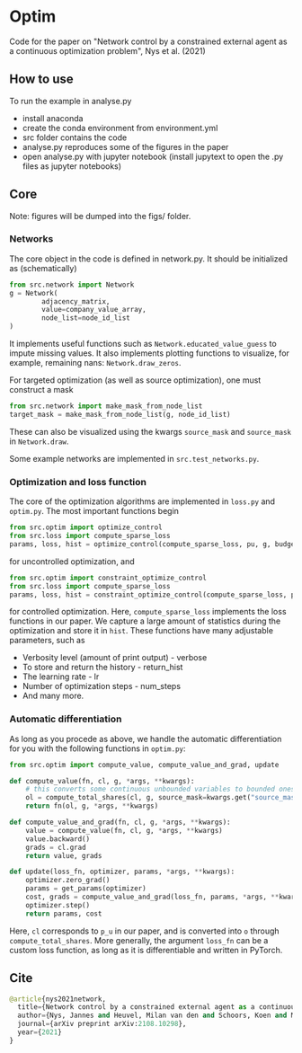 # Optim

Code for the paper on "Network control by a constrained external agent as a continuous optimization problem", Nys et al. (2021)

## How to use

To run the example in analyse.py
* install anaconda
* create the conda environment from environment.yml
* src folder contains the code
* analyse.py reproduces some of the figures in the paper
* open analyse.py with jupyter notebook (install jupytext to open the .py files as jupyter notebooks)

## Core

Note: figures will be dumped into the figs/ folder.

### Networks

The core object in the code is defined in network.py. It should be initialized as (schematically)
```python
from src.network import Network
g = Network(
        adjacency_matrix,
        value=company_value_array,
        node_list=node_id_list
)
```
It implements useful functions such as `Network.educated_value_guess` to impute missing values. It also implements plotting functions to visualize, for example, remaining nans: `Network.draw_zeros`.

For targeted optimization (as well as source optimization), one must construct a mask
```python
from src.network import make_mask_from_node_list
target_mask = make_mask_from_node_list(g, node_id_list)
```
These can also be visualized using the kwargs `source_mask` and `source_mask` in `Network.draw`.

Some example networks are implemented in `src.test_networks.py`.

### Optimization and loss function

The core of the optimization algorithms are implemented in `loss.py` and `optim.py`. The most important functions begin
```python
from src.optim import optimize_control
from src.loss import compute_sparse_loss
params, loss, hist = optimize_control(compute_sparse_loss, pu, g, budget, return_hist=False)
```
for uncontrolled optimization, and
```python
from src.optim import constraint_optimize_control
from src.loss import compute_sparse_loss
params, loss, hist = constraint_optimize_control(compute_sparse_loss, pu, g, budget, return_hist=False)
```
for controlled optimization. Here, `compute_sparse_loss` implements the loss functions in our paper.
We capture a large amount of statistics during the optimization and store it in `hist`.
These functions have many adjustable parameters, such as
* Verbosity level (amount of print output) - verbose
* To store and return the history - return_hist
* The learning rate - lr
* Number of optimization steps - num_steps
* And many more.

### Automatic differentiation

As long as you procede as above, we handle the automatic differentiation for you with the following functions in `optim.py`:

```python
from src.optim import compute_value, compute_value_and_grad, update

def compute_value(fn, cl, g, *args, **kwargs):
    # this converts some continuous unbounded variables to bounded ones
    ol = compute_total_shares(cl, g, source_mask=kwargs.get("source_mask"))
    return fn(ol, g, *args, **kwargs)

def compute_value_and_grad(fn, cl, g, *args, **kwargs):
    value = compute_value(fn, cl, g, *args, **kwargs)
    value.backward()
    grads = cl.grad
    return value, grads

def update(loss_fn, optimizer, params, *args, **kwargs):
    optimizer.zero_grad()
    params = get_params(optimizer)
    cost, grads = compute_value_and_grad(loss_fn, params, *args, **kwargs)
    optimizer.step()
    return params, cost
```
Here, `cl` corresponds to `p_u` in our paper, and is converted into `o` through `compute_total_shares`.
More generally, the argument `loss_fn` can be a custom loss function, as long as it is differentiable and written in PyTorch.

## Cite

```python
@article{nys2021network,
  title={Network control by a constrained external agent as a continuous optimization problem},
  author={Nys, Jannes and Heuvel, Milan van den and Schoors, Koen and Merlevede, Bruno},
  journal={arXiv preprint arXiv:2108.10298},
  year={2021}
}
```
